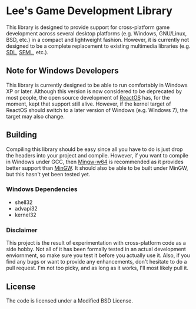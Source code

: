 # Lee's Game Development Library #

This library is designed to provide support for cross-platform game development across several desktop platforms (e.g. Windows, GNU/Linux, BSD, etc.) in a compact and lightweight fashion. However, it is currently not designed to be a complete replacement to existing multimedia libraries (e.g. [SDL](https://www.libsdl.org/), [SFML](https://www.sfml-dev.org/), etc.).

## Note for Windows Developers ##

This library is currently designed to be able to run comfortably in Windows XP or later. Although this version is now considered to be deprecated by most people, the open source development of [ReactOS](http://reactos.org/) has, for the moment, kept that support still alive. However, if the kernel target of ReactOS should switch to a later version of Windows (e.g. Windows 7), the target may also change.

## Building ##

Compiling this library should be easy since all you have to do is just drop the headers into your project and compile. However, if you want to compile in Windows under GCC, then [Mingw-w64](https://mingw-w64.org/) is recommended as it provides better support than [MinGW](https://osdn.net/projects/mingw/). It should also be able to be built under MinGW, but this hasn't yet been tested yet.

### Windows Dependencies ###

* shell32
* advapi32
* kernel32

### Disclaimer ###

This project is the result of experimentation with cross-platform code as a side hobby. Not all of it has been formally tested in an actual development enviornment, so make sure you test it before you actually use it. Also, if you find any bugs or want to provide any enhancements, don't hesitate to do a pull request. I'm not too picky, and as long as it works, I'll most likely pull it.

## License ##

The code is licensed under a Modified BSD License.
